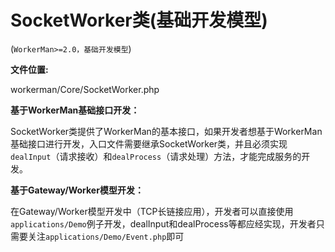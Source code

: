 # SocketWorker类(基础开发模型)
(```WorkerMan>=2.0，基础开发模型```)


**文件位置:**

workerman/Core/SocketWorker.php


**基于WorkerMan基础接口开发：**

SocketWorker类提供了WorkerMan的基本接口，如果开发者想基于WorkerMan基础接口进行开发，入口文件需要继承SocketWorker类，并且必须实现```dealInput```（请求接收）和```dealProcess```（请求处理）方法，才能完成服务的开发。

**基于Gateway/Worker模型开发：**

在Gateway/Worker模型开发中（TCP长链接应用），开发者可以直接使用```applications/Demo```例子开发，dealInput和dealProcess等都应经实现，开发者只需要关注```applications/Demo/Event.php```即可


